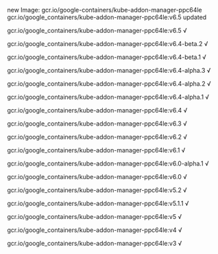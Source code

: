new Image: gcr.io/google-containers/kube-addon-manager-ppc64le
gcr.io/google_containers/kube-addon-manager-ppc64le:v6.5 updated 

gcr.io/google_containers/kube-addon-manager-ppc64le:v6.5 √

gcr.io/google_containers/kube-addon-manager-ppc64le:v6.4-beta.2 √

gcr.io/google_containers/kube-addon-manager-ppc64le:v6.4-beta.1 √

gcr.io/google_containers/kube-addon-manager-ppc64le:v6.4-alpha.3 √

gcr.io/google_containers/kube-addon-manager-ppc64le:v6.4-alpha.2 √

gcr.io/google_containers/kube-addon-manager-ppc64le:v6.4-alpha.1 √

gcr.io/google_containers/kube-addon-manager-ppc64le:v6.4 √

gcr.io/google_containers/kube-addon-manager-ppc64le:v6.3 √

gcr.io/google_containers/kube-addon-manager-ppc64le:v6.2 √

gcr.io/google_containers/kube-addon-manager-ppc64le:v6.1 √

gcr.io/google_containers/kube-addon-manager-ppc64le:v6.0-alpha.1 √

gcr.io/google_containers/kube-addon-manager-ppc64le:v6.0 √

gcr.io/google_containers/kube-addon-manager-ppc64le:v5.2 √

gcr.io/google_containers/kube-addon-manager-ppc64le:v5.1.1 √

gcr.io/google_containers/kube-addon-manager-ppc64le:v5 √

gcr.io/google_containers/kube-addon-manager-ppc64le:v4 √

gcr.io/google_containers/kube-addon-manager-ppc64le:v3 √

